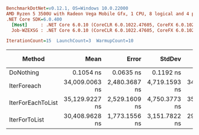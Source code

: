 ``` ini

BenchmarkDotNet=v0.12.1, OS=Windows 10.0.22000
AMD Ryzen 5 3500U with Radeon Vega Mobile Gfx, 1 CPU, 8 logical and 4 physical cores
.NET Core SDK=6.0.400
  [Host]     : .NET Core 6.0.10 (CoreCLR 6.0.1022.47605, CoreFX 6.0.1022.47605), X64 RyuJIT
  Job-WZEXSG : .NET Core 6.0.10 (CoreCLR 6.0.1022.47605, CoreFX 6.0.1022.47605), X64 RyuJIT

IterationCount=15  LaunchCount=3  WarmupCount=10  

```
|            Method |           Mean |         Error |        StdDev |         Median |  Gen 0 | Gen 1 | Gen 2 | Allocated |
|------------------ |---------------:|--------------:|--------------:|---------------:|-------:|------:|------:|----------:|
|         DoNothing |      0.1054 ns |     0.0635 ns |     0.1192 ns |      0.0756 ns |      - |     - |     - |         - |
|       IterForeach | 34,009.0063 ns | 2,480.3687 ns | 4,719.1593 ns | 34,899.8947 ns | 5.0659 |     - |     - |   10640 B |
| IterForEachToList | 35,129.9227 ns | 2,529.1609 ns | 4,750.3773 ns | 35,098.6137 ns | 5.6152 |     - |     - |   11784 B |
|     IterForToList | 30,408.9628 ns | 1,773.1556 ns | 3,151.7822 ns | 29,207.7972 ns | 5.6152 |     - |     - |   11784 B |
